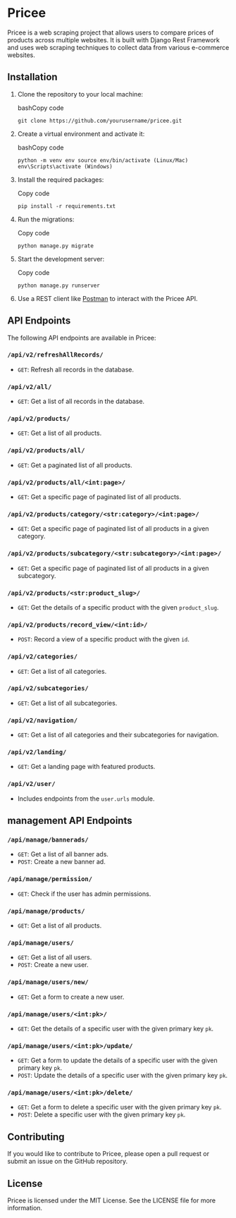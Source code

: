 # Pricee

Pricee is a web scraping project that allows users to compare prices of products across multiple websites. It is built with Django Rest Framework and uses web scraping techniques to collect data from various e-commerce websites.

## Installation

1.  Clone the repository to your local machine:

    bashCopy code

    `git clone https://github.com/yourusername/pricee.git`

2.  Create a virtual environment and activate it:

    bashCopy code

    `python -m venv env
source env/bin/activate (Linux/Mac)
env\Scripts\activate (Windows)`

3.  Install the required packages:

    Copy code

    `pip install -r requirements.txt`

4.  Run the migrations:

    Copy code

    `python manage.py migrate`

5.  Start the development server:

    Copy code

    `python manage.py runserver`

6.  Use a REST client like [Postman](https://www.postman.com/downloads/) to interact with the Pricee API.

## API Endpoints

The following API endpoints are available in Pricee:

### `/api/v2/refreshAllRecords/`

-   `GET`: Refresh all records in the database.

### `/api/v2/all/`

-   `GET`: Get a list of all records in the database.

### `/api/v2/products/`

-   `GET`: Get a list of all products.

### `/api/v2/products/all/`

-   `GET`: Get a paginated list of all products.

### `/api/v2/products/all/<int:page>/`

-   `GET`: Get a specific page of paginated list of all products.

### `/api/v2/products/category/<str:category>/<int:page>/`

-   `GET`: Get a specific page of paginated list of all products in a given category.

### `/api/v2/products/subcategory/<str:subcategory>/<int:page>/`

-   `GET`: Get a specific page of paginated list of all products in a given subcategory.

### `/api/v2/products/<str:product_slug>/`

-   `GET`: Get the details of a specific product with the given `product_slug`.

### `/api/v2/products/record_view/<int:id>/`

-   `POST`: Record a view of a specific product with the given `id`.

### `/api/v2/categories/`

-   `GET`: Get a list of all categories.

### `/api/v2/subcategories/`

-   `GET`: Get a list of all subcategories.

### `/api/v2/navigation/`

-   `GET`: Get a list of all categories and their subcategories for navigation.

### `/api/v2/landing/`

-   `GET`: Get a landing page with featured products.

### `/api/v2/user/`

-   Includes endpoints from the `user.urls` module.

## management API Endpoints

### `/api/manage/bannerads/`

-   `GET`: Get a list of all banner ads.
-   `POST`: Create a new banner ad.

### `/api/manage/permission/`

-   `GET`: Check if the user has admin permissions.

### `/api/manage/products/`

-   `GET`: Get a list of all products.

### `/api/manage/users/`

-   `GET`: Get a list of all users.
-   `POST`: Create a new user.

### `/api/manage/users/new/`

-   `GET`: Get a form to create a new user.

### `/api/manage/users/<int:pk>/`

-   `GET`: Get the details of a specific user with the given primary key `pk`.

### `/api/manage/users/<int:pk>/update/`

-   `GET`: Get a form to update the details of a specific user with the given primary key `pk`.
-   `POST`: Update the details of a specific user with the given primary key `pk`.

### `/api/manage/users/<int:pk>/delete/`

-   `GET`: Get a form to delete a specific user with the given primary key `pk`.
-   `POST`: Delete a specific user with the given primary key `pk`.

## Contributing

If you would like to contribute to Pricee, please open a pull request or submit an issue on the GitHub repository.

## License

Pricee is licensed under the MIT License. See the LICENSE file for more information.
